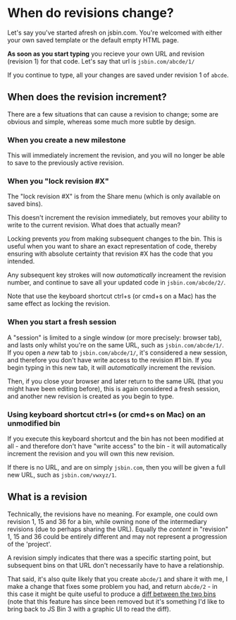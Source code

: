 # When do revisions change?

Let's say you've started afresh on jsbin.com. You're welcomed with either your own saved template or the default empty HTML page.

**As soon as you start typing** you recieve your own URL and revision (revision 1) for that code. Let's say that url is `jsbin.com/abcde/1/`

If you continue to type, all your changes are saved under revision 1 of `abcde`.

## When does the revision increment?

There are a few situations that can cause a revision to change; some are obvious and simple, whereas some much more subtle by design.

### When you create a new milestone

This will immediately increment the revision, and you will no longer be able to save to the previously active revision.

### When you "lock revision #X"

The "lock revision #X" is from the Share menu (which is only available on saved bins).

This doesn't increment the revision immediately, but removes your ability to write to the current revision. What does that actually mean?

Locking prevents *you* from making subsequent changes to the bin. This is useful when you want to share an exact representation of code, thereby ensuring with absolute certainty that revision #X has the code that you intended.

Any subsequent key strokes will now *automatically* increament the revision number, and continue to save all your updated code in `jsbin.com/abcde/2/`.

Note that use the keyboard shortcut ctrl+s (or cmd+s on a Mac) has the same effect as locking the revision.

### When you start a fresh session

A "session" is limited to a single window (or more precisely: browser tab), and lasts only whilst you're on the same URL, such as `jsbin.com/abcde/1/`. If you open a *new* tab to `jsbin.com/abcde/1/`, it's considered a new session, and therefore you don't have write access to the revision #1 bin. If you begin typing in this new tab, it will *automatically* increment the revision.

Then, if you close your browser and later return to the same URL (that you might have been editing before), this is again considered a  fresh session, and another new revision is created as you begin to type.

### Using keyboard shortcut ctrl+s (or cmd+s on Mac) on an unmodified bin

If you execute this keyboard shortcut and the bin has not been modified at all - and therefore don't have "write access" to the bin - it will automatically increment the revision and you will own this new revision.

If there is no URL, and are on simply `jsbin.com`, then you will be given a full new URL, such as `jsbin.com/vwxyz/1`.

## What is a revision

Technically, the revisions have no meaning. For example, one could own revision 1, 15 and 36 for a bin, while owning none of the intermediary revisions (due to perhaps sharing the URL). Equally the *content* in "revision" 1, 15 and 36 could be entirely different and may not represent a progression of the 'project'.

A revision simply indicates that there was a specific starting point, but subsequent bins on that URL don't necessarily have to have a relationship.

That said, it's also quite likely that you create `abcde/1` and share it with me, I make a change that fixes some problem you had, and return `abcde/2` - in this case it might be quite useful to produce a [diff between the two bins](http://www.youtube.com/watch?v=KZd_J8XFxTM) (note that this feature has since been removed but it's something I'd like to bring back to JS Bin 3 with a graphic UI to read the diff).
